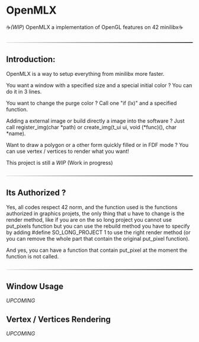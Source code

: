 # OpenMLX
☕*(WIP*) OpenMLX a implementation of OpenGL features on 42 minilibx☕

![-----------------------------------------------------](https://raw.githubusercontent.com/NyTekCFW/NyTekCFW/master/assets/line.png)

## Introduction:

OpenMLX is a way to setup everything from minilibx more faster.

You want a window with a specified size and a special initial color ?
You can do it in 3 lines.

You want to change the purge color ?
Call one "if (lx)" and a specified function.

Adding a external image or build directly a image into the software ?
Just call register_img(char *path) or create_img(t_ui ui, void (*func)(), char *name).

Want to draw a polygon or a other form quickly filled or in FDF mode ?
You can use vertex / vertices to render what you want!

This project is still a *WIP* (Work in progress)

![-----------------------------------------------------](https://raw.githubusercontent.com/NyTekCFW/NyTekCFW/master/assets/line.png)

## Its Authorized ?

Yes, all codes respect 42 norm, and the function used is the functions authorized in graphics projets,
the only thing that u have to change is the render method, like if you are on the so long project you
cannot use put_pixels function but you can use the rebuild method you have to specify by adding #define SO_LONG_PROJECT 1 to use the right render method (or you can remove the whole part that contain the original put_pixel function).

And yes, you can have a function that contain put_pixel at the moment the function is not called.

![-----------------------------------------------------](https://raw.githubusercontent.com/NyTekCFW/NyTekCFW/master/assets/line.png)

## Window Usage

*UPCOMING*

## Vertex / Vertices Rendering

*UPCOMING*
